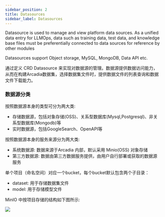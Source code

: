 ```yaml
---
sidebar_position: 2
title: Datasources
sidebar_label: Datasources
---
```


Datasource is used to manage and view platform data sources. As a unified data entry for LLMOps, data such as training data, test data, and knowledge base files must be preferentially connected to data sources for reference by other modules 

Datasources support Object storage, MySQL, MongoDB, Data API etc.

通过定义 CRD Datasource 来实现对数据源的管理。数据源提供数据访问能力，从而在构建Arcadia数据集，选择数据集文件时，提供数据文件的列表查询和数据文件下载能力。

### 数据源分类
按照数据源本身的类型可分为两大类:
* 存储数据源，包括对象存储(OSS)、关系型数据库(Mysql,Postgresql)、非关系型数据库(Mongodb)等
* 实时数据源，包括GoogleSearch、OpenAPI等

按照数据源本身的服务来源分为两大类:
* 系统数据源: 数据来源于Arcadia 内部，默认采用  Minio(OSS) 对象存储
* 第三方数据源: 数据由第三方数据服务提供，由用户自行部署或获取的数据源服务

单个项目（命名空间）对应一个bucket，每个bucket默认包含两个子目录：
* dataset: 用于存储数据集文件
* model: 用于存储模型文件

MinIO 中按项目存储的结构如下图所示: 

![](./images/2024-01-05-15-01-34.png)
